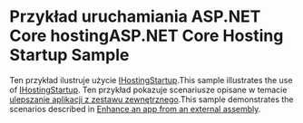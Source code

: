 # <a name="aspnet-core-hosting-startup-sample"></a><span data-ttu-id="58d68-101">Przykład uruchamiania ASP.NET Core hosting</span><span class="sxs-lookup"><span data-stu-id="58d68-101">ASP.NET Core Hosting Startup Sample</span></span>

<span data-ttu-id="58d68-102">Ten przykład ilustruje użycie [IHostingStartup](https://docs.microsoft.com/dotnet/api/microsoft.aspnetcore.hosting.ihostingstartup).</span><span class="sxs-lookup"><span data-stu-id="58d68-102">This sample illustrates the use of [IHostingStartup](https://docs.microsoft.com/dotnet/api/microsoft.aspnetcore.hosting.ihostingstartup).</span></span> <span data-ttu-id="58d68-103">Ten przykład pokazuje scenariusze opisane w temacie [ulepszanie aplikacji z zestawu zewnętrznego](https://docs.microsoft.com/aspnet/core/fundamentals/host/platform-specific-configuration).</span><span class="sxs-lookup"><span data-stu-id="58d68-103">This sample demonstrates the scenarios described in [Enhance an app from an external assembly](https://docs.microsoft.com/aspnet/core/fundamentals/host/platform-specific-configuration).</span></span>
